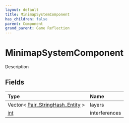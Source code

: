 ```yaml
---
layout: default
title: MinimapSystemComponent
has_children: false
parent: Component
grand_parent: Game Reflection
---
```

# MinimapSystemComponent
Description 

## Fields

| Type | Name |
|:-------------|:--------------|
| Vector< [Pair_StringHash_Entity](/docs/game-reflection/classes/pair__string_hash__entity) > | layers |
| [int](/docs/game-reflection/enums/int) | interferences |

